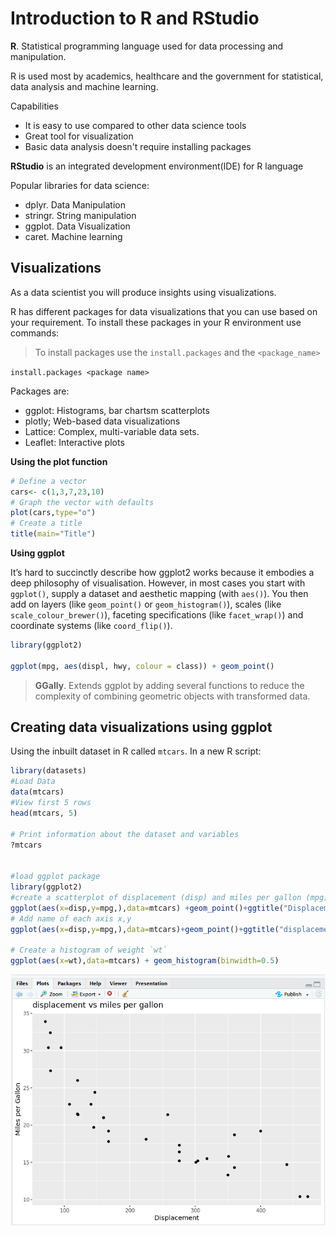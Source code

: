 # Introduction to R and RStudio

**R**. Statistical programming language used for data processing and manipulation. 

R is used most by academics, healthcare and the government for statistical, data analysis and machine learning.

Capabilities

- It is easy to use compared to other data science tools
- Great tool for visualization
- Basic data analysis doesn't require installing packages

**RStudio** is an integrated development environment(IDE) for R language

Popular libraries for data science:

- dplyr. Data Manipulation
- stringr. String manipulation
- ggplot. Data Visualization
- caret. Machine learning

## Visualizations

As a data scientist you will produce insights using visualizations.

R has different packages for data visualizations that you can use based on your requirement. To install these packages in your R environment use commands:

> To install packages use the `install.packages` and the `<package_name>`

`install.packages <package name>`

Packages are:
- ggplot: Histograms, bar chartsm scatterplots
- plotly; Web-based data visualizations
- Lattice: Complex, multi-variable data sets. 
- Leaflet: Interactive plots

**Using the plot function**

```R
# Define a vector
cars<- c(1,3,7,23,10)
# Graph the vector with defaults
plot(cars,type="o")
# Create a title
title(main="Title")
```

**Using ggplot**

It’s hard to succinctly describe how ggplot2 works because it embodies a deep philosophy of visualisation. However, in most cases you start with `ggplot()`, supply a dataset and aesthetic mapping (with `aes()`). You then add on layers (like `geom_point()` or `geom_histogram()`), scales (like `scale_colour_brewer()`), faceting specifications (like `facet_wrap()`) and coordinate systems (like `coord_flip()`).

```R
library(ggplot2)

ggplot(mpg, aes(displ, hwy, colour = class)) + geom_point()
```

> **GGally**. Extends ggplot by adding several functions to reduce the complexity of combining geometric objects with transformed data.

## Creating data visualizations using ggplot

Using the inbuilt dataset in R called `mtcars`. In a new R script:

```R
library(datasets)
#Load Data
data(mtcars)
#View first 5 rows
head(mtcars, 5)

# Print information about the dataset and variables 
?mtcars


#load ggplot package
library(ggplot2)
#create a scatterplot of displacement (disp) and miles per gallon (mpg)
ggplot(aes(x=disp,y=mpg,),data=mtcars) +geom_point()+ggtitle("Displacement vs miles per gallon")
# Add name of each axis x,y
ggplot(aes(x=disp,y=mpg,),data=mtcars)+geom_point()+ggtitle("displacement vs miles per gallon") + labs(x = "Displacement", y = "Miles per Gallon")

# Create a histogram of weight `wt`
ggplot(aes(x=wt),data=mtcars) + geom_histogram(binwidth=0.5)

```

![](./img/ggplot_example.png)